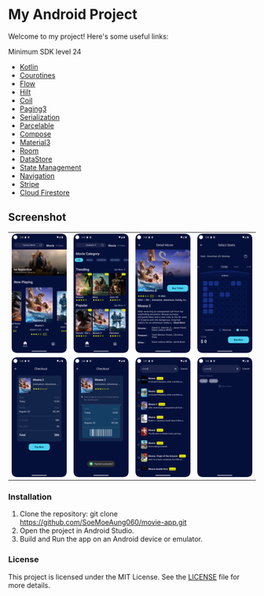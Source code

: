 # My Android Project

Welcome to my project! Here's some useful links:

Minimum SDK level 24
- [Kotlin](https://kotlinlang.org/)
- [Courotines](https://github.com/Kotlin/kotlinx.coroutines)
- [Flow](https://kotlinlang.org/api/kotlinx.coroutines/kotlinx-coroutines-core/kotlinx.coroutines.flow/)
- [Hilt](https://dagger.dev/hilt/)
- [Coil](https://github.com/coil-kt/coil)
- [Paging3](https://developer.android.com/topic/libraries/architecture/paging/v3-migration)
- [Serialization](https://kotlinlang.org/docs/serialization.html)
- [Parcelable](https://developer.android.com/kotlin/parcelize)
- [Compose](https://developer.android.com/jetpack/compose)
- [Material3](https://developer.android.com/jetpack/androidx/releases/compose-material3)
- [Room](https://developer.android.com/jetpack/androidx/releases/room)
- [DataStore](https://developer.android.com/topic/libraries/architecture/datastore)
- [State Management](https://developer.android.com/develop/ui/compose/state)
- [Navigation](https://developer.android.com/guide/navigation)
- [Stripe](https://stripe.com/nz/payments)
- [Cloud Firestore](https://firebase.google.com/docs/firestore)

## Screenshot

<table>
  <tr>
    <td><img src="docs/images/Home.png" alt="Home" width="200"/></td>
    <td><img src="docs/images/MovieCategory.png" alt="Movie Category" width="200"/></td>
    <td><img src="docs/images/Detail.png" alt="Detail" width="200"/></td>
    <td><img src="docs/images/SelectSeats.png" alt="Select Seats" width="200"/></td>
  </tr>

  <tr>
    <td><img src="docs/images/Checkout.png" alt="Checkout" width="200"/></td>
    <td><img src="docs/images/CheckoutSuccessful.png" alt="Checkout Successful" width="200"/></td>
    <td><img src="docs/images/SearchScreen.png" alt="Search Screen" width="200"/></td>
    <td><img src="docs/images/SearchHistory.png" alt="Search History" width="200"/></td>
  </tr>
</table>

### Installation
1. Clone the repository: git clone https://github.com/SoeMoeAung060/movie-app.git
2. Open the project in Android Studio.
3. Build and Run the app on an Android device or emulator.

### License
This project is licensed under the MIT License. See the [LICENSE](./LINCENSE) file for more details.
